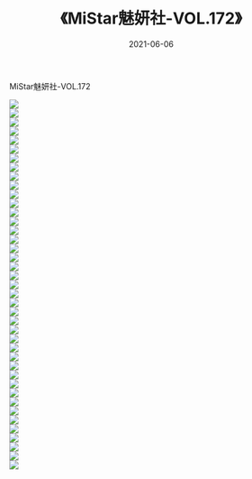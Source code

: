 ﻿---
layout: post
title:  《MiStar魅妍社-VOL.172》
date:   2021-06-06
img: http://img.660000.xyz/Sharelink/网络美图/2021/MiStar魅妍社-VOL.172/000.jpg
categories: [美女, 清纯, 唯美]
---

MiStar魅妍社-VOL.172

  ![](http://img.660000.xyz/Sharelink/网络美图/2021/MiStar魅妍社-VOL.172/001.jpg) <br> ![](http://img.660000.xyz/Sharelink/网络美图/2021/MiStar魅妍社-VOL.172/002.jpg) <br> ![](http://img.660000.xyz/Sharelink/网络美图/2021/MiStar魅妍社-VOL.172/003.jpg) <br> ![](http://img.660000.xyz/Sharelink/网络美图/2021/MiStar魅妍社-VOL.172/004.jpg) <br> ![](http://img.660000.xyz/Sharelink/网络美图/2021/MiStar魅妍社-VOL.172/005.jpg) <br> ![](http://img.660000.xyz/Sharelink/网络美图/2021/MiStar魅妍社-VOL.172/006.jpg) <br> ![](http://img.660000.xyz/Sharelink/网络美图/2021/MiStar魅妍社-VOL.172/007.jpg) <br> ![](http://img.660000.xyz/Sharelink/网络美图/2021/MiStar魅妍社-VOL.172/008.jpg) <br> ![](http://img.660000.xyz/Sharelink/网络美图/2021/MiStar魅妍社-VOL.172/009.jpg) <br> ![](http://img.660000.xyz/Sharelink/网络美图/2021/MiStar魅妍社-VOL.172/010.jpg) <br> ![](http://img.660000.xyz/Sharelink/网络美图/2021/MiStar魅妍社-VOL.172/011.jpg) <br> ![](http://img.660000.xyz/Sharelink/网络美图/2021/MiStar魅妍社-VOL.172/012.jpg) <br> ![](http://img.660000.xyz/Sharelink/网络美图/2021/MiStar魅妍社-VOL.172/013.jpg) <br> ![](http://img.660000.xyz/Sharelink/网络美图/2021/MiStar魅妍社-VOL.172/014.jpg) <br> ![](http://img.660000.xyz/Sharelink/网络美图/2021/MiStar魅妍社-VOL.172/015.jpg) <br> ![](http://img.660000.xyz/Sharelink/网络美图/2021/MiStar魅妍社-VOL.172/016.jpg) <br> ![](http://img.660000.xyz/Sharelink/网络美图/2021/MiStar魅妍社-VOL.172/017.jpg) <br> ![](http://img.660000.xyz/Sharelink/网络美图/2021/MiStar魅妍社-VOL.172/018.jpg) <br> ![](http://img.660000.xyz/Sharelink/网络美图/2021/MiStar魅妍社-VOL.172/019.jpg) <br> ![](http://img.660000.xyz/Sharelink/网络美图/2021/MiStar魅妍社-VOL.172/020.jpg) <br> ![](http://img.660000.xyz/Sharelink/网络美图/2021/MiStar魅妍社-VOL.172/021.jpg) <br> ![](http://img.660000.xyz/Sharelink/网络美图/2021/MiStar魅妍社-VOL.172/022.jpg) <br> ![](http://img.660000.xyz/Sharelink/网络美图/2021/MiStar魅妍社-VOL.172/023.jpg) <br> ![](http://img.660000.xyz/Sharelink/网络美图/2021/MiStar魅妍社-VOL.172/024.jpg) <br> ![](http://img.660000.xyz/Sharelink/网络美图/2021/MiStar魅妍社-VOL.172/025.jpg) <br> ![](http://img.660000.xyz/Sharelink/网络美图/2021/MiStar魅妍社-VOL.172/026.jpg) <br> ![](http://img.660000.xyz/Sharelink/网络美图/2021/MiStar魅妍社-VOL.172/027.jpg) <br> ![](http://img.660000.xyz/Sharelink/网络美图/2021/MiStar魅妍社-VOL.172/028.jpg) <br> ![](http://img.660000.xyz/Sharelink/网络美图/2021/MiStar魅妍社-VOL.172/029.jpg) <br> ![](http://img.660000.xyz/Sharelink/网络美图/2021/MiStar魅妍社-VOL.172/030.jpg) <br> ![](http://img.660000.xyz/Sharelink/网络美图/2021/MiStar魅妍社-VOL.172/031.jpg) <br> ![](http://img.660000.xyz/Sharelink/网络美图/2021/MiStar魅妍社-VOL.172/032.jpg) <br> ![](http://img.660000.xyz/Sharelink/网络美图/2021/MiStar魅妍社-VOL.172/033.jpg) <br> ![](http://img.660000.xyz/Sharelink/网络美图/2021/MiStar魅妍社-VOL.172/034.jpg) <br> ![](http://img.660000.xyz/Sharelink/网络美图/2021/MiStar魅妍社-VOL.172/035.jpg) <br> ![](http://img.660000.xyz/Sharelink/网络美图/2021/MiStar魅妍社-VOL.172/036.jpg) <br> ![](http://img.660000.xyz/Sharelink/网络美图/2021/MiStar魅妍社-VOL.172/037.jpg) <br> ![](http://img.660000.xyz/Sharelink/网络美图/2021/MiStar魅妍社-VOL.172/038.jpg) <br> ![](http://img.660000.xyz/Sharelink/网络美图/2021/MiStar魅妍社-VOL.172/039.jpg) <br> ![](http://img.660000.xyz/Sharelink/网络美图/2021/MiStar魅妍社-VOL.172/040.jpg) <br> ![](http://img.660000.xyz/Sharelink/网络美图/2021/MiStar魅妍社-VOL.172/041.jpg) <br>